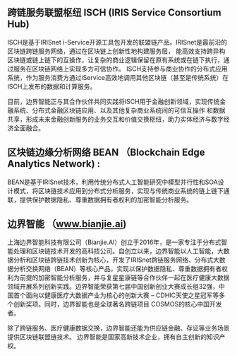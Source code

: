## 跨链服务联盟枢纽 ISCH (IRIS Service Consortium Hub) 

ISCH是基于IRISnet i-Service开源工具包开发的联盟链产品。IRISnet是最前沿的区块链跨链服务网络，通过在区块链上创新性地构建服务层，
能高效支持跨异构区块链或链上链下的互操作，让复杂的商业逻辑保留在原有系统或在链下执行，通过服务在区块链网络上实现多方可信协作。
ISCH支持参与商业协作的分布式应用系统，作为服务消费方通过iService高效地调用其他区块链（甚至是传统系统）在ISCH上发布的数据和计算服务。

目前，边界智能正与其合作伙伴共同实践将ISCH用于金融创新领域，实现传统金融系统、分布式金融区块链应用、以及其他复杂商业系统间的可信互操作
和数据共享，形成未来金融创新服务的业务交互和价值交换枢纽，助力实体经济与数字经济全面融合。

## 区块链边缘分析网络 BEAN （Blockchain Edge Analytics Network) :

BEAN是基于IRISnet技术，利用传统分布式人工智能研究中模型并行性和SOA设计模式，将区块链技术应用到分布式分析服务，实现与传统商业系统的链上链下通联，提供保护数据隐私、尊重数据拥有者权利的加密智能分析服务。

## 边界智能 （www.bianjie.ai)

上海边界智能科技有限公司（Bianjie.AI）创立于2016年，是一家专注于分布式智能处理和区块链技术开发的高科技公司。自创立以来，边界智能以人工智能，大数据分析和区块链跨链技术创新为核心，开发了IRISnet跨链服务网络、分布式大数据分析交换网络（BEAN）等核心产品，实现以保护数据隐私、尊重数据拥有者权利为前提的加密智能分析服务，并与复星星康链等合作伙伴一起在医疗健康大数据领域开展系列创新实践。边界智能荣获第七届中国创新创业大赛成长组32强，中国首个面向以健康医疗大数据产业为核心的创新大赛 – CDHIC天使之星冠军等多个创新奖项。同时，边界智能也是全球著名跨链项目 COSMOS的核心中国开发者。
 
除了跨链服务、医疗健康数据交换，边界智能还能为供应链金融、存证等业务场景提供区块链联盟链技术。 边界智能是国家高新技术企业，拥有自主创新的知识产权。
